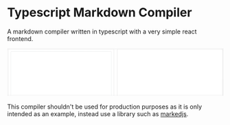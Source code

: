 # Typescript Markdown Compiler

A markdown compiler written in typescript with a very simple react frontend.

![Preview of app](preview.gif)

This compiler shouldn't be used for production purposes as it is only intended as an example, instead use a library such as [markedjs](https://github.com/markedjs/marked).
